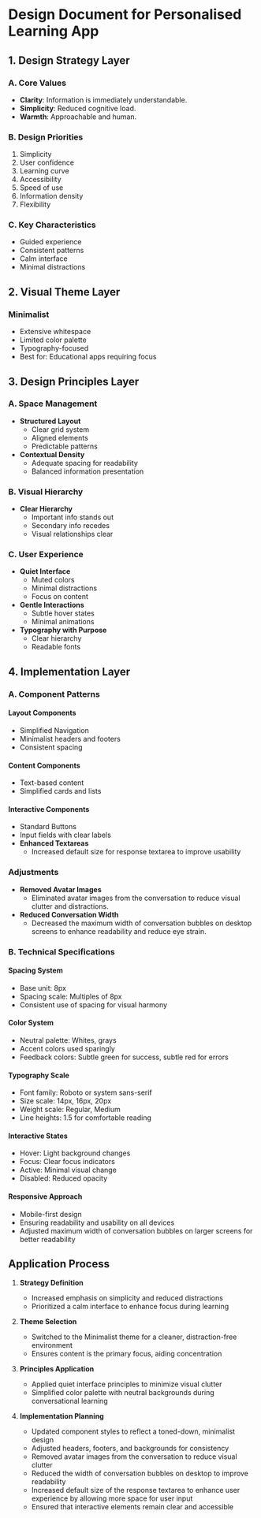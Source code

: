 # Design Document for Personalised Learning App

## 1. Design Strategy Layer

### A. Core Values

- **Clarity**: Information is immediately understandable.
- **Simplicity**: Reduced cognitive load.
- **Warmth**: Approachable and human.

### B. Design Priorities

1. Simplicity
2. User confidence
3. Learning curve
4. Accessibility
5. Speed of use
6. Information density
7. Flexibility

### C. Key Characteristics

- Guided experience
- Consistent patterns
- Calm interface
- Minimal distractions

## 2. Visual Theme Layer

### Minimalist

- Extensive whitespace
- Limited color palette
- Typography-focused
- Best for: Educational apps requiring focus

## 3. Design Principles Layer

### A. Space Management

- **Structured Layout**
  - Clear grid system
  - Aligned elements
  - Predictable patterns
- **Contextual Density**
  - Adequate spacing for readability
  - Balanced information presentation

### B. Visual Hierarchy

- **Clear Hierarchy**
  - Important info stands out
  - Secondary info recedes
  - Visual relationships clear

### C. User Experience

- **Quiet Interface**
  - Muted colors
  - Minimal distractions
  - Focus on content
- **Gentle Interactions**
  - Subtle hover states
  - Minimal animations
- **Typography with Purpose**
  - Clear hierarchy
  - Readable fonts

## 4. Implementation Layer

### A. Component Patterns

#### Layout Components

- Simplified Navigation
- Minimalist headers and footers
- Consistent spacing

#### Content Components

- Text-based content
- Simplified cards and lists

#### Interactive Components

- Standard Buttons
- Input fields with clear labels
- **Enhanced Textareas**
  - Increased default size for response textarea to improve usability

### Adjustments

- **Removed Avatar Images**
  - Eliminated avatar images from the conversation to reduce visual clutter and distractions.
- **Reduced Conversation Width**
  - Decreased the maximum width of conversation bubbles on desktop screens to enhance readability and reduce eye strain.

### B. Technical Specifications

#### Spacing System

- Base unit: 8px
- Spacing scale: Multiples of 8px
- Consistent use of spacing for visual harmony

#### Color System

- Neutral palette: Whites, grays
- Accent colors used sparingly
- Feedback colors: Subtle green for success, subtle red for errors

#### Typography Scale

- Font family: Roboto or system sans-serif
- Size scale: 14px, 16px, 20px
- Weight scale: Regular, Medium
- Line heights: 1.5 for comfortable reading

#### Interactive States

- Hover: Light background changes
- Focus: Clear focus indicators
- Active: Minimal visual change
- Disabled: Reduced opacity

#### Responsive Approach

- Mobile-first design
- Ensuring readability and usability on all devices
- Adjusted maximum width of conversation bubbles on larger screens for better readability

## Application Process

1. **Strategy Definition**
   - Increased emphasis on simplicity and reduced distractions
   - Prioritized a calm interface to enhance focus during learning

2. **Theme Selection**
   - Switched to the Minimalist theme for a cleaner, distraction-free environment
   - Ensures content is the primary focus, aiding concentration

3. **Principles Application**
   - Applied quiet interface principles to minimize visual clutter
   - Simplified color palette with neutral backgrounds during conversational learning

4. **Implementation Planning**
   - Updated component styles to reflect a toned-down, minimalist design
   - Adjusted headers, footers, and backgrounds for consistency
   - Removed avatar images from the conversation to reduce visual clutter
   - Reduced the width of conversation bubbles on desktop to improve readability
   - Increased default size of the response textarea to enhance user experience by allowing more space for user input
   - Ensured that interactive elements remain clear and accessible